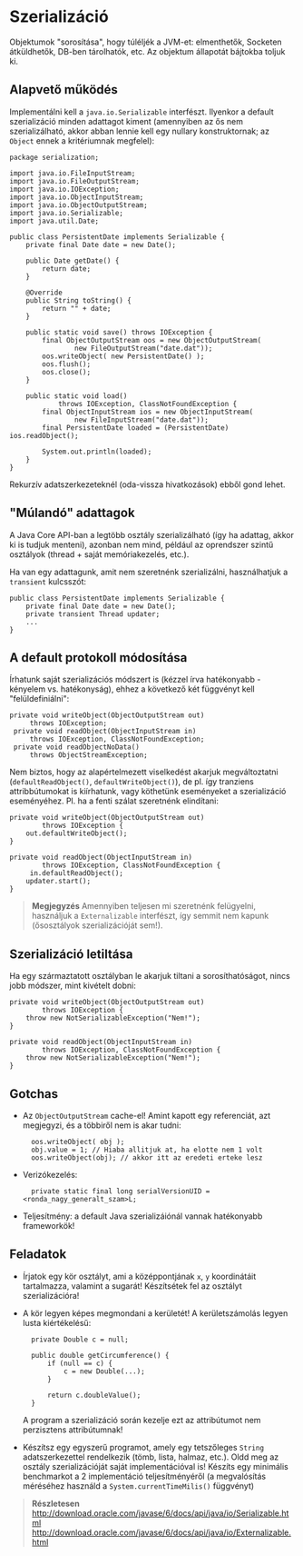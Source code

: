 # Szerializáció #

Objektumok "sorosítása", hogy túléljék a JVM-et: elmenthetők, Socketen
átküldhetők, DB-ben tárolhatók, etc. Az objektum állapotát bájtokba toljuk ki.

## Alapvető működés ##
Implementálni kell a `java.io.Serializable` interfészt. Ilyenkor a default
szerializáció minden adattagot kiment (amennyiben az ős nem szerializálható,
akkor abban lennie kell egy nullary konstruktornak; az `Object` ennek a
kritériumnak megfelel):

	package serialization;
	
	import java.io.FileInputStream;
	import java.io.FileOutputStream;
	import java.io.IOException;
	import java.io.ObjectInputStream;
	import java.io.ObjectOutputStream;
	import java.io.Serializable;
	import java.util.Date;
	
	public class PersistentDate implements Serializable {
	    private final Date date = new Date();
	    
	    public Date getDate() {
	        return date;
	    }
	    
	    @Override
	    public String toString() {
	        return "" + date;
	    }
	    
	    public static void save() throws IOException {
	        final ObjectOutputStream oos = new ObjectOutputStream(
	                new FileOutputStream("date.dat"));
	        oos.writeObject( new PersistentDate() );
	        oos.flush();
	        oos.close();
	    }
	    
	    public static void load()
	            throws IOException, ClassNotFoundException {
	        final ObjectInputStream ios = new ObjectInputStream(
	                new FileInputStream("date.dat"));
	        final PersistentDate loaded = (PersistentDate) ios.readObject();
	        
	        System.out.println(loaded);
	    }
	}

Rekurzív adatszerkezeteknél (oda-vissza hivatkozások) ebből gond lehet.

## "Múlandó" adattagok ##
A Java Core API-ban a legtöbb osztály szerializálható (így ha adattag, akkor ki
is tudjuk menteni), azonban nem mind,  például az oprendszer szintű osztályok
(thread + saját memóriakezelés, etc.).

Ha van egy adattagunk, amit nem szeretnénk szerializálni, használhatjuk a
`transient` kulcsszót:

	public class PersistentDate implements Serializable {
	    private final Date date = new Date();
	    private transient Thread updater;
	    ...
	}

## A default protokoll módosítása ##
Írhatunk saját szerializációs módszert is (kézzel írva hatékonyabb - kényelem
vs. hatékonyság), ehhez a következő két függvényt kell "felüldefiniálni":

	private void writeObject(ObjectOutputStream out)
	     throws IOException;
	 private void readObject(ObjectInputStream in)
	     throws IOException, ClassNotFoundException;
	 private void readObjectNoData() 
	     throws ObjectStreamException;

Nem biztos, hogy az alapértelmezett viselkedést akarjuk megváltoztatni
(`defaultReadObject()`, `defaultWriteObject()`), de pl. így tranziens
attribbútumokat is kiírhatunk, vagy köthetünk eseményeket a szerializáció
eseményéhez. Pl. ha a fenti szálat szeretnénk elindítani:

	private void writeObject(ObjectOutputStream out)
	        throws IOException {
	    out.defaultWriteObject(); 
	}
	
	private void readObject(ObjectInputStream in)
	        throws IOException, ClassNotFoundException {
	     in.defaultReadObject();
	    updater.start();
	}

> **Megjegyzés** Amennyiben teljesen mi szeretnénk felügyelni, használjuk a
`Externalizable` interfészt, így semmit nem kapunk (ősosztályok szerializációját
sem!).

## Szerializáció letiltása ##
Ha egy származtatott osztályban le akarjuk tiltani a sorosíthatóságot, nincs
jobb módszer, mint kivételt dobni:

	private void writeObject(ObjectOutputStream out)
	        throws IOException {
	    throw new NotSerializableException("Nem!");
	}
	
	private void readObject(ObjectInputStream in)
	        throws IOException, ClassNotFoundException {
	    throw new NotSerializableException("Nem!");
	}

## Gotchas ##
* Az `ObjectOutputStream` cache-el! Amint kapott egy referenciát, azt megjegyzi,
és a többiről nem is akar tudni:

		oos.writeObject( obj );
		obj.value = 1; // Hiaba allitjuk at, ha elotte nem 1 volt
		oos.writeObject(obj); // akkor itt az eredeti erteke lesz

* Verizókezelés:
 
		private static final long serialVersionUID = <ronda_nagy_generalt_szam>L;
	
* Teljesítmény: a default Java szerializáiónál vannak hatékonyabb frameworkök!

## Feladatok ##
* Írjatok egy kör osztályt, ami a középpontjának `x`, `y` koordinátáit
  tartalmazza, valamint a sugarát! Készítsétek fel az osztályt szerializációra!
* A kör legyen képes megmondani a kerületét! A kerületszámolás legyen lusta
  kiértékelésű:

		private Double c = null;
		
		public double getCircumference() {
		    if (null == c) {
		        c = new Double(...);
		    }
		    
		    return c.doubleValue();
		}

  A program a szerializáció során kezelje ezt az attribútumot nem perzisztens
  attribútumnak!
* Készítsz egy egyszerű programot, amely egy tetszőleges `String`
  adatszerkezettel rendelkezik (tömb, lista, halmaz, etc.). Oldd meg az osztály
  szerializációját saját implementációval is! Készíts egy minimális benchmarkot
  a 2 implementáció teljesítményéről (a megvalósítás méréséhez használd a
  `System.currentTimeMilis()` függvényt)

> **Részletesen**
> <http://download.oracle.com/javase/6/docs/api/java/io/Serializable.html>
> <http://download.oracle.com/javase/6/docs/api/java/io/Externalizable.html>
